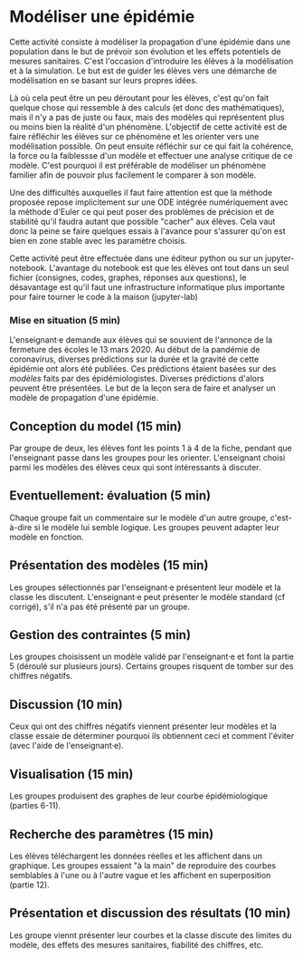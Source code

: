# Modéliser une épidémie
Cette activité consiste à modéliser la propagation d'une épidémie dans une population dans le but de prévoir son évolution et les effets potentiels de mesures sanitaires. C'est l'occasion d'introduire les élèves à la modélisation et à la simulation. Le but est de guider les élèves vers une démarche de modélisation en se basant sur leurs propres idées. 

Là où cela peut être un peu déroutant pour les élèves, c'est qu'on fait quelque chose qui ressemble à des calculs (et donc des mathématiques), mais il n'y a pas de juste ou faux, mais des modèles qui représentent plus ou moins bien la réalité d'un phénomène. L'objectif de cette activité est de faire réfléchir les élèves sur ce phénomène et les orienter vers une modélisation possible. On peut ensuite réfléchir sur ce qui fait la cohérence, la force ou la faiblessse d'un modèle et effectuer une analyse critique de ce modèle. C'est pourquoi il est préférable de modéliser un phénomène familier afin de pouvoir plus facilement le comparer à son modèle. 


Une des difficultés auxquelles il faut faire attention est que la méthode proposée repose implicitement sur une ODE intégrée numériquement avec la méthode d'Euler ce qui peut poser des problèmes de précision et de stabilité qu'il faudra autant que possible "cacher" aux élèves. Cela vaut donc la peine se faire quelques essais à l'avance pour s'assurer qu'on est bien en zone stable avec les paramètre choisis.

Cette activité peut être effectuée dans une éditeur python ou sur un jupyter-notebook. L'avantage du notebook est que les élèves ont tout dans un seul fichier (consignes, codes, graphes, réponses aux questions), le désavantage est qu'il faut une infrastructure informatique plus importante pour faire tourner le code à la maison (jupyter-lab)


### Mise en situation (5 min)
L'enseignant·e demande aux élèves qui se souvient de l'annonce de la fermeture des écoles le 13 mars 2020. 
Au début de la pandémie de coronavirus, diverses prédictions sur la durée et la gravité de cette épidémie ont alors été publiées. Ces prédictions étaient basées sur des *modèles* faits par des épidémiologistes. Diverses prédictions d'alors peuvent être présentées. 
Le but de la leçon sera de faire et analyser un modèle de propagation d'une épidémie. 

## Conception du model (15 min)
Par groupe de deux, les élèves font les points 1 à 4 de la fiche, pendant que l'enseignant passe dans les groupes pour les orienter. L'enseignant choisi parmi les modèles des élèves ceux qui sont intéressants à discuter.

## Eventuellement: évaluation (5 min)
Chaque groupe fait un commentaire sur le modèle d'un autre groupe, c'est-à-dire si le modèle lui semble logique. Les groupes peuvent adapter leur modèle en fonction. 

## Présentation des modèles (15 min)
Les groupes sélectionnés par l'enseignant·e présentent leur modèle et la classe les discutent. L'enseignant·e peut présenter le modèle standard (cf corrigé), s'il n'a pas été présenté par un groupe. 

## Gestion des contraintes (5 min)
Les groupes choisissent un modèle validé par l'enseignant·e et font la partie 5 (déroulé sur plusieurs jours). Certains groupes risquent de tomber sur des chiffres négatifs. 

## Discussion (10 min)
Ceux qui ont des chiffres négatifs viennent présenter leur modèles et la classe essaie de déterminer pourquoi ils obtiennent ceci et comment l'éviter (avec l'aide de l'enseignant·e).

## Visualisation (15 min)
Les groupes produisent des graphes de leur courbe épidémiologique (parties 6-11).

## Recherche des paramètres (15 min)
Les élèves téléchargent les données réelles et les affichent dans un graphique.
Les groupes essaient "à la main" de reproduire des courbes semblables à l'une ou à l'autre vague et les affichent en superposition (partie 12).

## Présentation et discussion des résultats (10 min)
Les groupe viennt présenter leur courbes et la classe discute des limites du modèle, des effets des mesures sanitaires, fiabilité des chiffres, etc. 




